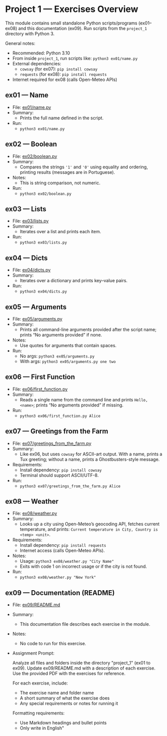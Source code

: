 # Project 1 — Exercises Overview

This module contains small standalone Python scripts/programs (ex01–ex08) and this documentation (ex09). Run scripts from the `project_1` directory with Python 3.

General notes:
- Recommended: Python 3.10
- From inside `project_1`, run scripts like: `python3 ex01/name.py`
- External dependencies:
  - `cowsay` (for ex07): `pip install cowsay`
  - `requests` (for ex08): `pip install requests`
- Internet required for ex08 (calls Open-Meteo APIs)

## ex01 — Name
- File: [ex01/name.py](../ex01/name.py)
- Summary:
  - Prints the full name defined in the script.
- Run:
  - `python3 ex01/name.py`

## ex02 — Boolean
- File: [ex02/boolean.py](../ex02/boolean.py)
- Summary:
  - Compares the strings `'1'` and `'0'` using equality and ordering, printing results (messages are in Portuguese).
- Notes:
  - This is string comparison, not numeric.
- Run:
  - `python3 ex02/boolean.py`

## ex03 — Lists
- File: [ex03/lists.py](../ex03/lists.py)
- Summary:
  - Iterates over a list and prints each item.
- Run:
  - `python3 ex03/lists.py`

## ex04 — Dicts
- File: [ex04/dicts.py](../ex04/dicts.py)
- Summary:
  - Iterates over a dictionary and prints key–value pairs.
- Run:
  - `python3 ex04/dicts.py`

## ex05 — Arguments
- File: [ex05/arguments.py](../ex05/arguments.py)
- Summary:
  - Prints all command-line arguments provided after the script name; prints “No arguments provided” if none.
- Notes:
  - Use quotes for arguments that contain spaces.
- Run:
  - No args: `python3 ex05/arguments.py`
  - With args: `python3 ex05/arguments.py one two`

## ex06 — First Function
- File: [ex06/first_function.py](../ex06/first_function.py)
- Summary:
  - Reads a single name from the command line and prints `Hello, <name>`; prints “No arguments provided” if missing.
- Run:
  - `python3 ex06/first_function.py Alice`

## ex07 — Greetings from the Farm
- File: [ex07/greetings_from_the_farm.py](../ex07/greetings_from_the_farm.py)
- Summary:
  - Like ex06, but uses `cowsay` for ASCII-art output. With a name, prints a Tux greeting; without a name, prints a Ghostbusters-style message.
- Requirements:
  - Install dependency: `pip install cowsay`
  - Terminal should support ASCII/UTF-8.
- Run:
  - `python3 ex07/greetings_from_the_farm.py Alice`

## ex08 — Weather
- File: [ex08/weather.py](../ex08/weather.py)
- Summary:
  - Looks up a city using Open-Meteo’s geocoding API, fetches current temperature, and prints: `Current temperature in City, Country is <temp> <unit>`.
- Requirements:
  - Install dependency: `pip install requests`
  - Internet access (calls Open-Meteo APIs).
- Notes:
  - Usage: `python3 ex08/weather.py "City Name"`
  - Exits with code 1 on incorrect usage or if the city is not found.
- Run:
  - `python3 ex08/weather.py "New York"`

## ex09 — Documentation (README)
- File: [ex09/README.md](README.md)
- Summary:
  - This documentation file describes each exercise in the module.
- Notes:
  - No code to run for this exercise.
- Assignment Prompt:

    Analyze all files and folders inside the directory "project_1" (ex01 to ex09). Update ex09/README.md with a description of each exercise. Use the provided PDF with the exercises for reference.

    For each exercise, include:
    - The exercise name and folder name
    - A short summary of what the exercise does
    - Any special requirements or notes for running it

    Formatting requirements:
    - Use Markdown headings and bullet points
    - Only write in English"
